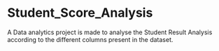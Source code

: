 # Student_Score_Analysis
A Data analytics project is made to analyse the Student Result Analysis according to the different columns present in the dataset.
